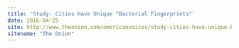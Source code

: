 ```yaml
---
title: 'Study: Cities Have Unique "Bacterial Fingerprints"'
date: 2016-04-25
site: http://www.theonion.com/americanvoices/study-cities-have-unique-bacterial-fingerprints-52802
sitename: "The Onion"
---
```

